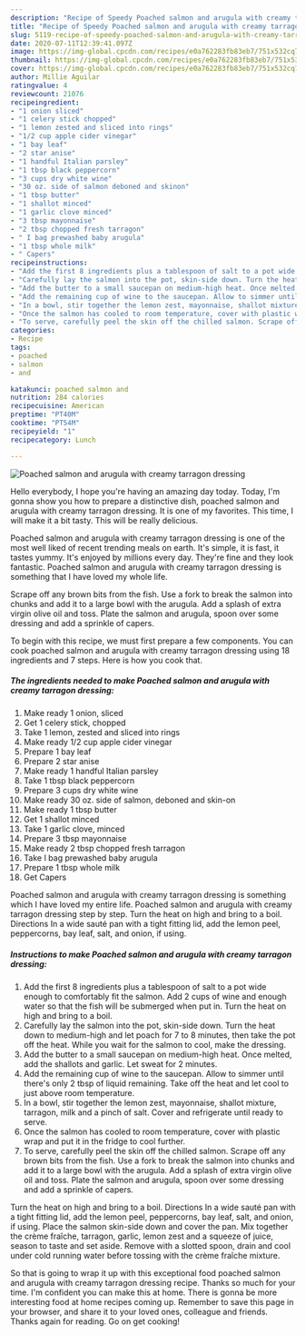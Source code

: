 ```yaml
---
description: "Recipe of Speedy Poached salmon and arugula with creamy tarragon dressing"
title: "Recipe of Speedy Poached salmon and arugula with creamy tarragon dressing"
slug: 5119-recipe-of-speedy-poached-salmon-and-arugula-with-creamy-tarragon-dressing
date: 2020-07-11T12:39:41.097Z
image: https://img-global.cpcdn.com/recipes/e0a762283fb83eb7/751x532cq70/poached-salmon-and-arugula-with-creamy-tarragon-dressing-recipe-main-photo.jpg
thumbnail: https://img-global.cpcdn.com/recipes/e0a762283fb83eb7/751x532cq70/poached-salmon-and-arugula-with-creamy-tarragon-dressing-recipe-main-photo.jpg
cover: https://img-global.cpcdn.com/recipes/e0a762283fb83eb7/751x532cq70/poached-salmon-and-arugula-with-creamy-tarragon-dressing-recipe-main-photo.jpg
author: Millie Aguilar
ratingvalue: 4
reviewcount: 21076
recipeingredient:
- "1 onion sliced"
- "1 celery stick chopped"
- "1 lemon zested and sliced into rings"
- "1/2 cup apple cider vinegar"
- "1 bay leaf"
- "2 star anise"
- "1 handful Italian parsley"
- "1 tbsp black peppercorn"
- "3 cups dry white wine"
- "30 oz. side of salmon deboned and skinon"
- "1 tbsp butter"
- "1 shallot minced"
- "1 garlic clove minced"
- "3 tbsp mayonnaise"
- "2 tbsp chopped fresh tarragon"
- " I bag prewashed baby arugula"
- "1 tbsp whole milk"
- " Capers"
recipeinstructions:
- "Add the first 8 ingredients plus a tablespoon of salt to a pot wide enough to comfortably fit the salmon. Add 2 cups of wine and enough water so that the fish will be submerged when put in. Turn the heat on high and bring to a boil."
- "Carefully lay the salmon into the pot, skin-side down. Turn the heat down to medium-high and let poach for 7 to 8 minutes, then take the pot off the heat. While you wait for the salmon to cool, make the dressing."
- "Add the butter to a small saucepan on medium-high heat. Once melted, add the shallots and garlic. Let sweat for 2 minutes."
- "Add the remaining cup of wine to the saucepan. Allow to simmer until there&#39;s only 2 tbsp of liquid remaining. Take off the heat and let cool to just above room temperature."
- "In a bowl, stir together the lemon zest, mayonnaise, shallot mixture, tarragon, milk and a pinch of salt. Cover and refrigerate until ready to serve."
- "Once the salmon has cooled to room temperature, cover with plastic wrap and put it in the fridge to cool further."
- "To serve, carefully peel the skin off the chilled salmon. Scrape off any brown bits from the fish. Use a fork to break the salmon into chunks and add it to a large bowl with the arugula. Add a splash of extra virgin olive oil and toss. Plate the salmon and arugula, spoon over some dressing and add a sprinkle of capers."
categories:
- Recipe
tags:
- poached
- salmon
- and

katakunci: poached salmon and 
nutrition: 284 calories
recipecuisine: American
preptime: "PT40M"
cooktime: "PT54M"
recipeyield: "1"
recipecategory: Lunch

---
```



![Poached salmon and arugula with creamy tarragon dressing](https://img-global.cpcdn.com/recipes/e0a762283fb83eb7/751x532cq70/poached-salmon-and-arugula-with-creamy-tarragon-dressing-recipe-main-photo.jpg)

Hello everybody, I hope you're having an amazing day today. Today, I'm gonna show you how to prepare a distinctive dish, poached salmon and arugula with creamy tarragon dressing. It is one of my favorites. This time, I will make it a bit tasty. This will be really delicious.

Poached salmon and arugula with creamy tarragon dressing is one of the most well liked of recent trending meals on earth. It's simple, it is fast, it tastes yummy. It's enjoyed by millions every day. They're fine and they look fantastic. Poached salmon and arugula with creamy tarragon dressing is something that I have loved my whole life.

Scrape off any brown bits from the fish. Use a fork to break the salmon into chunks and add it to a large bowl with the arugula. Add a splash of extra virgin olive oil and toss. Plate the salmon and arugula, spoon over some dressing and add a sprinkle of capers.


To begin with this recipe, we must first prepare a few components. You can cook poached salmon and arugula with creamy tarragon dressing using 18 ingredients and 7 steps. Here is how you cook that.

<!--inarticleads1-->

##### The ingredients needed to make Poached salmon and arugula with creamy tarragon dressing:

1. Make ready 1 onion, sliced
1. Get 1 celery stick, chopped
1. Take 1 lemon, zested and sliced into rings
1. Make ready 1/2 cup apple cider vinegar
1. Prepare 1 bay leaf
1. Prepare 2 star anise
1. Make ready 1 handful Italian parsley
1. Take 1 tbsp black peppercorn
1. Prepare 3 cups dry white wine
1. Make ready 30 oz. side of salmon, deboned and skin-on
1. Make ready 1 tbsp butter
1. Get 1 shallot minced
1. Take 1 garlic clove, minced
1. Prepare 3 tbsp mayonnaise
1. Make ready 2 tbsp chopped fresh tarragon
1. Take  I bag prewashed baby arugula
1. Prepare 1 tbsp whole milk
1. Get  Capers


Poached salmon and arugula with creamy tarragon dressing is something which I have loved my entire life. Poached salmon and arugula with creamy tarragon dressing step by step. Turn the heat on high and bring to a boil. Directions In a wide sauté pan with a tight fitting lid, add the lemon peel, peppercorns, bay leaf, salt, and onion, if using. 

<!--inarticleads2-->

##### Instructions to make Poached salmon and arugula with creamy tarragon dressing:

1. Add the first 8 ingredients plus a tablespoon of salt to a pot wide enough to comfortably fit the salmon. Add 2 cups of wine and enough water so that the fish will be submerged when put in. Turn the heat on high and bring to a boil.
1. Carefully lay the salmon into the pot, skin-side down. Turn the heat down to medium-high and let poach for 7 to 8 minutes, then take the pot off the heat. While you wait for the salmon to cool, make the dressing.
1. Add the butter to a small saucepan on medium-high heat. Once melted, add the shallots and garlic. Let sweat for 2 minutes.
1. Add the remaining cup of wine to the saucepan. Allow to simmer until there&#39;s only 2 tbsp of liquid remaining. Take off the heat and let cool to just above room temperature.
1. In a bowl, stir together the lemon zest, mayonnaise, shallot mixture, tarragon, milk and a pinch of salt. Cover and refrigerate until ready to serve.
1. Once the salmon has cooled to room temperature, cover with plastic wrap and put it in the fridge to cool further.
1. To serve, carefully peel the skin off the chilled salmon. Scrape off any brown bits from the fish. Use a fork to break the salmon into chunks and add it to a large bowl with the arugula. Add a splash of extra virgin olive oil and toss. Plate the salmon and arugula, spoon over some dressing and add a sprinkle of capers.


Turn the heat on high and bring to a boil. Directions In a wide sauté pan with a tight fitting lid, add the lemon peel, peppercorns, bay leaf, salt, and onion, if using. Place the salmon skin-side down and cover the pan. Mix together the crème fraîche, tarragon, garlic, lemon zest and a squeeze of juice, season to taste and set aside. Remove with a slotted spoon, drain and cool under cold running water before tossing with the crème fraîche mixture. 

So that is going to wrap it up with this exceptional food poached salmon and arugula with creamy tarragon dressing recipe. Thanks so much for your time. I'm confident you can make this at home. There is gonna be more interesting food at home recipes coming up. Remember to save this page in your browser, and share it to your loved ones, colleague and friends. Thanks again for reading. Go on get cooking!
